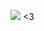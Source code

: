 <img src="https://img.shields.io/badge/TypeScript-2F3136?style=for-the-badge&logo=typescript&logoColor=3178C6"> <3
